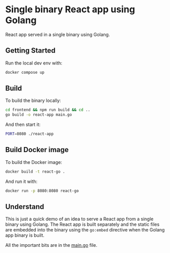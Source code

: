 # Single binary React app using Golang

React app served in a single binary using Golang.

## Getting Started

Run the local dev env with:

```bash
docker compose up
```

## Build

To build the binary locally:

```bash
cd frontend && npm run build && cd ..
go build -o react-app main.go
```

And then start it:

```bash
PORT=8080 ./react-app
```

## Build Docker image

To build the Docker image:

```bash
docker build -t react-go .
```

And run it with:

```bash
docker run -p 8080:8080 react-go
```

## Understand

This is just a quick demo of an idea to serve a React app from a single binary using Golang. The React app is built separately and the static files are embedded into the binary using the `go:embed` directive when the Golang app binary is built.

All the important bits are in the [main.go](./main.go) file.
